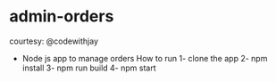 # admin-orders

courtesy: @codewithjay


- Node js app to manage orders
How to run
1- clone the app
2- npm install
3- npm run build
4- npm start
